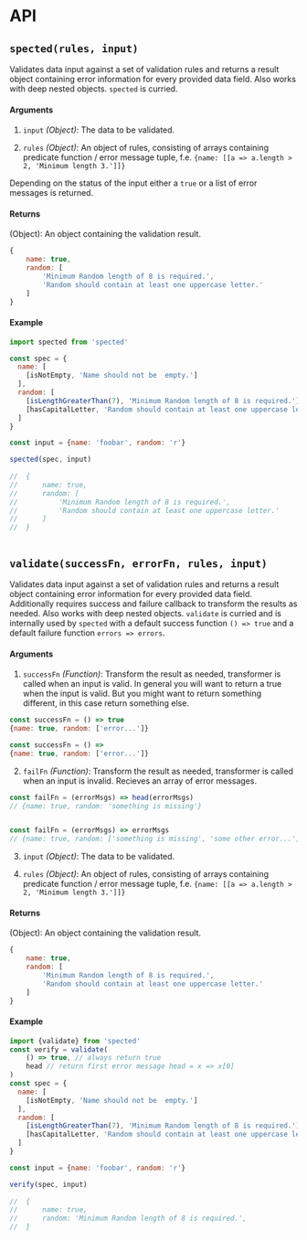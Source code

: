# API

## `spected(rules, input)`

Validates data input against a set of validation rules and returns a result object containing error information for every provided data field.
Also works with deep nested objects. `spected` is curried.

#### Arguments

1. `input` *(Object)*: The data to be validated.

2. `rules` *(Object)*: An object of rules, consisting of arrays containing predicate function / error message tuple, f.e. `{name: [[a => a.length > 2, 'Minimum length 3.']]}`


Depending on the status of the input either a `true` or a list of error messages is returned.

#### Returns
(Object): An object containing the validation result.

```js
{
    name: true, 
    random: [
        'Minimum Random length of 8 is required.', 
        'Random should contain at least one uppercase letter.'
    ]
}
```

#### Example

```js
import spected from 'spected'

const spec = {
  name: [
    [isNotEmpty, 'Name should not be  empty.']
  ],
  random: [
    [isLengthGreaterThan(7), 'Minimum Random length of 8 is required.'],
    [hasCapitalLetter, 'Random should contain at least one uppercase letter.'],
  ]
}

const input = {name: 'foobar', random: 'r'}

spected(spec, input)
 
//  {
//      name: true, 
//      random: [
//          'Minimum Random length of 8 is required.', 
//          'Random should contain at least one uppercase letter.'
//      ]
//  }
   

```

## `validate(successFn, errorFn, rules, input)`

Validates data input against a set of validation rules and returns a result object containing error information for every provided data field.
Additionally requires success and failure callback to transform the results as needed. 
Also works with deep nested objects. `validate` is curried and is internally used by `spected` 
with a default success function `() => true` and a default failure function `errors => errors`.

#### Arguments

1. `successFn` *(Function)*: Transform the result as needed, transformer is called when an input is valid.
In general you will want to return a true when the input is valid. But you might want to return something different, in this case return something else.

```js
const successFn = () => true
{name: true, random: ['error...']}

const successFn = () => 
{name: true, random: ['error...']}
```

2. `failFn` *(Function)*: Transform the result as needed, transformer is called when an input is invalid. Recieves an array of error messages.

```js
const failFn = (errorMsgs) => head(errorMsgs)
// {name: true, random: 'something is missing'}


const failFn = (errorMsgs) => errorMsgs
// {name: true, random: ['something is missing', 'some other error...']}

```


3. `input` *(Object)*: The data to be validated.

4. `rules` *(Object)*: An object of rules, consisting of arrays containing predicate function / error message tuple, f.e. `{name: [[a => a.length > 2, 'Minimum length 3.']]}`

#### Returns
(Object): An object containing the validation result.

```js
{
    name: true, 
    random: [
        'Minimum Random length of 8 is required.', 
        'Random should contain at least one uppercase letter.'
    ]
}
```

#### Example

```js
import {validate} from 'spected'
const verify = validate(
    () => true, // always return true
    head // return first error message head = x => x[0]   
)
const spec = {
  name: [
    [isNotEmpty, 'Name should not be  empty.']
  ],
  random: [
    [isLengthGreaterThan(7), 'Minimum Random length of 8 is required.'],
    [hasCapitalLetter, 'Random should contain at least one uppercase letter.'],
  ]
}

const input = {name: 'foobar', random: 'r'}

verify(spec, input)
 
//  {
//      name: true, 
//      random: 'Minimum Random length of 8 is required.',
//  }
   

```